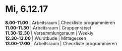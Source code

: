 # Mi, 6.12.17
**8.00-11.00** | Arbeitsraum | Checkliste programmieren
<br>**11.00-11.30** | Arbeitsraum | Gruppenrätsel
<br>**11.30-12.30** | Versammlungsraum | Weekly
<br>**12.30-13.00** | Wurstbude | Mittagessen
<br>**13.00-17.00** | Arbeitsraum | Checkliste programmieren